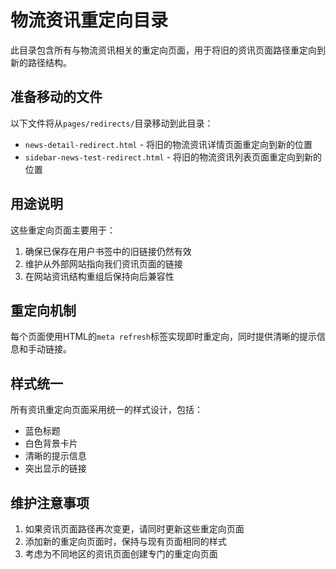 # 物流资讯重定向目录

此目录包含所有与物流资讯相关的重定向页面，用于将旧的资讯页面路径重定向到新的路径结构。

## 准备移动的文件

以下文件将从`pages/redirects/`目录移动到此目录：

- `news-detail-redirect.html` - 将旧的物流资讯详情页面重定向到新的位置
- `sidebar-news-test-redirect.html` - 将旧的物流资讯列表页面重定向到新的位置

## 用途说明

这些重定向页面主要用于：

1. 确保已保存在用户书签中的旧链接仍然有效
2. 维护从外部网站指向我们资讯页面的链接
3. 在网站资讯结构重组后保持向后兼容性

## 重定向机制

每个页面使用HTML的`meta refresh`标签实现即时重定向，同时提供清晰的提示信息和手动链接。

## 样式统一

所有资讯重定向页面采用统一的样式设计，包括：

- 蓝色标题
- 白色背景卡片
- 清晰的提示信息
- 突出显示的链接

## 维护注意事项

1. 如果资讯页面路径再次变更，请同时更新这些重定向页面
2. 添加新的重定向页面时，保持与现有页面相同的样式
3. 考虑为不同地区的资讯页面创建专门的重定向页面 